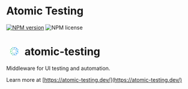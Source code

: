 # Atomic Testing

[![NPM version](https://img.shields.io/npm/v/@atomic-testing/core.svg?style=flat)](https://www.npmjs.com/package/@atomic-testing/core) ![NPM license](https://img.shields.io/npm/l/@atomic-testing/core.svg?style=flat)

# <img src="./docs/static/img/logo.svg" width="22" height="22" hspace="10" /> atomic-testing

Middleware for UI testing and automation.

Learn more at [https://atomic-testing.dev/](https://atomic-testing.dev/)
